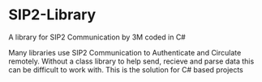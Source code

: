 # SIP2-Library
A library for SIP2 Communication by 3M coded in C#

Many libraries use SIP2 Communication to Authenticate and Circulate remotely.
Without a class library to help send, recieve and parse data this can be difficult to work with. 
This is the solution for C# based projects
